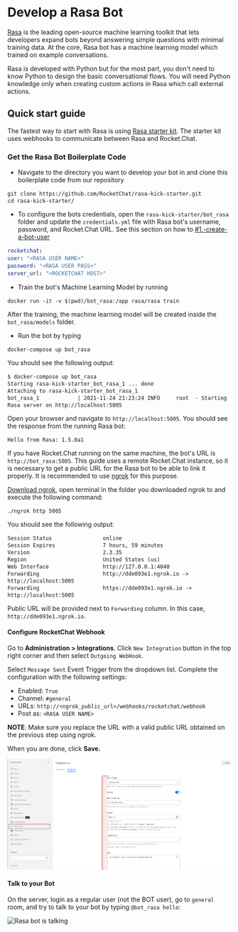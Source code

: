 # Develop a Rasa Bot

[Rasa](https://rasa.com) is the leading open-source machine learning toolkit that lets developers expand bots beyond answering simple questions with minimal training data. At the core, Rasa bot has a machine learning model which trained on example conversations.

Rasa is developed with Python but for the most part, you don't need to know Python to design the basic conversational flows. You will need Python knowledge only when creating custom actions in Rasa which call external actions.

## Quick start guide

The fastest way to start with Rasa is using [Rasa starter kit](https://github.com/RocketChat/rasa-kick-starter). The starter kit uses webhooks to communicate between Rasa and Rocket.Chat.

### Get the Rasa Bot Boilerplate Code

* Navigate to the directory you want to develop your bot in and clone this boilerplate code from our repository

```
git clone https://github.com/RocketChat/rasa-kick-starter.git
cd rasa-kick-starter/
```

* To configure the bots credentials, open the `rasa-kick-starter/bot_rasa` folder and update the `credentials.yml` file with Rasa bot's username, password, and Rocket.Chat URL. See this section on how to [#1.-create-a-bot-user](./#1.-create-a-bot-user "mention")

```yaml
rocketchat:
user: "<RASA USER NAME>"
password: "<RASA USER PASS>"
server_url: "<ROCKETCHAT HOST>"
```

* Train the bot's Machine Learning Model by running&#x20;

```
docker run -it -v $(pwd)/bot_rasa:/app rasa/rasa train
```

After the training, the machine learning model will be created inside the `bot_rasa/models` folder.

* Run the bot by typing

```
docker-compose up bot_rasa
```

You should see the following output:

```
$ docker-compose up bot_rasa
Starting rasa-kick-starter_bot_rasa_1 ... done
Attaching to rasa-kick-starter_bot_rasa_1
bot_rasa_1            | 2021-11-24 21:23:24 INFO     root  - Starting Rasa server on http://localhost:5005
```

Open your browser and navigate to `http://localhost:5005`. You should see the response from the running Rasa bot:

```
Hello from Rasa: 1.5.0a1
```

If you have Rocket.Chat running on the same machine, the bot's URL is `http://bot_rasa:5005`. This guide uses a remote Rocket.Chat instance, so it is necessary to get a public URL for the Rasa bot to be able to link it properly. It is recommended to use [ngrok](https://ngrok.com/download) for this purpose.

[Download ngrok](https://ngrok.com/download), open terminal in the folder you downloaded ngrok to and execute the following command:

```
./ngrok http 5005
```

You should see the following output:

```
Session Status                online
Session Expires               7 hours, 59 minutes
Version                       2.3.35
Region                        United States (us)
Web Interface                 http://127.0.0.1:4040
Forwarding                    http://dde093e1.ngrok.io -> http://localhost:5005
Forwarding                    https://dde093e1.ngrok.io -> http://localhost:5005
```

Public URL will be provided next to `Forwarding` column. In this case, `http://dde093e1.ngrok.io`.

#### Configure RocketChat Webhook

Go to **Administration > Integrations**. Click `New Integration` button in the top right corner and then select `Outgoing WebHook`.

Select `Message Sent` Event Trigger from the dropdown list. Complete the configuration with the following settings:

* Enabled: `True`
* Channel: `#general`
* URLs: `http://<ngrok_public_url>/webhooks/rocketchat/webhook`
* Post as: `<RASA USER NAME>`

**NOTE**: Make sure you replace the URL with a valid public URL obtained on the previous step using ngrok.

When you are done, click **Save.**

![](<../../.gitbook/assets/image (65).png>)

#### Talk to your Bot

On the server, login as a regular user (not the BOT user), go to `general` room, and try to talk to your bot by typing `@bot_rasa hello`:

![Rasa bot is talking](<../../.gitbook/assets/rasa\_bot\_example (1) (1) (1) (2) (2) (2) (2) (2) (2) (2) (1) (2) (2) (2) (2) (2) (2) (2) (2) (2) (1) (1).png>)
